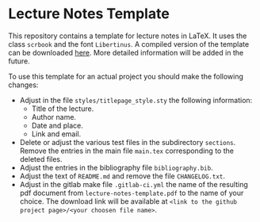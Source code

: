 # Lecture Notes Template

This repository contains a template for lecture notes in LaTeX. It uses the class `scrbook` and the font `Libertinus`.
A compiled version of the template can be downloaded [here][1].
More detailed information will be added in the future.

To use this template for an actual project you should make the following changes:
- Adjust in the file `styles/titlepage_style.sty` the following information:
  - Title of the lecture.
  - Author name.
  - Date and place.
  - Link and email.
- Delete or adjust the various test files in the subdirectory `sections`.
  Remove the entries in the main file `main.tex` corresponding to the deleted files.
- Adjust the entries in the bibliography file `bibliography.bib`.
- Adjust the text of `README.md` and remove the file `CHANGELOG.txt`.
- Adjust in the gitlab make file `.gitlab-ci.yml` the name of the resulting pdf document from `lecture-notes-template.pdf` to the name of your choice.
  The download link will be available at `<link to the github project page>/<your choosen file name>`.

[1]: https://lecture-notes-bonn.gitlab.io/lecture-notes-template/lecture-notes-template.pdf
